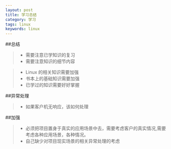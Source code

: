 ```yaml
---
layout: post
title: 学习总结
category: 学习
tags: linux
keywords: linux
---
```

##总结
>* 需要注意已学知识的复习
>* 需要注意知识的细节内容

>* Linux 的相关知识需要加强
>* 书本上的基础知识需要加强
>* 已学过的知识需要好好掌握

##异常处理
>* 如果客户机无响应，该如何处理

##加强
>* 必须把项目置身于真实的应用场景中去，需要考虑客户的真实情况,需要考虑各种应用场景，各种情况。
>* 自己缺少对项目现实场景的相关异常处理的考虑









